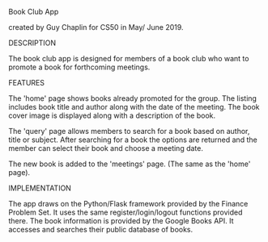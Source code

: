 Book Club App 

created by Guy Chaplin for CS50 in May/ June 2019.

DESCRIPTION

The book club app is designed for members of a book club who want to promote a book for forthcoming meetings.

FEATURES

The 'home' page shows books already promoted for the group. The listing includes book title and author along with the
date of the meeting. The book cover image is displayed along with a description of the book.

The 'query' page allows members to search for a book based on author, title or subject. After searching for a book the options are
returned and the member can select their book and choose a meeting date.

The new book is added to the 'meetings' page. (The same as the 'home' page).

IMPLEMENTATION

The app draws on the Python/Flask framework provided by the Finance Problem Set. It uses the same register/login/logout functions provided there.
The book information is provided by the Google Books API. It accesses and searches their public database of books.